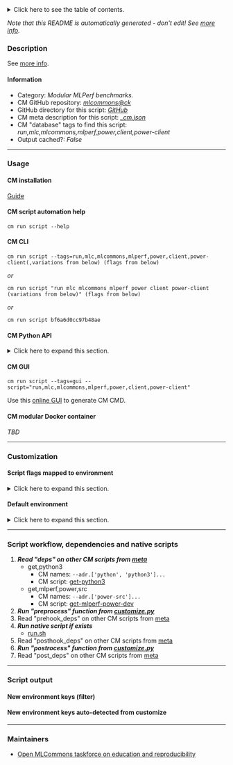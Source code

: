 <details>
<summary>Click here to see the table of contents.</summary>

* [Description](#description)
* [Information](#information)
* [Usage](#usage)
  * [ CM installation](#cm-installation)
  * [ CM script automation help](#cm-script-automation-help)
  * [ CM CLI](#cm-cli)
  * [ CM Python API](#cm-python-api)
  * [ CM GUI](#cm-gui)
  * [ CM modular Docker container](#cm-modular-docker-container)
* [Customization](#customization)
  * [ Script flags mapped to environment](#script-flags-mapped-to-environment)
  * [ Default environment](#default-environment)
* [Script workflow, dependencies and native scripts](#script-workflow-dependencies-and-native-scripts)
* [Script output](#script-output)
* [New environment keys (filter)](#new-environment-keys-(filter))
* [New environment keys auto-detected from customize](#new-environment-keys-auto-detected-from-customize)
* [Maintainers](#maintainers)

</details>

*Note that this README is automatically generated - don't edit! See [more info](README-extra.md).*

### Description


See [more info](README-extra.md).

#### Information

* Category: *Modular MLPerf benchmarks.*
* CM GitHub repository: *[mlcommons@ck](https://github.com/mlcommons/ck/tree/master/cm-mlops)*
* GitHub directory for this script: *[GitHub](https://github.com/mlcommons/ck/tree/master/cm-mlops/script/run-mlperf-power-client)*
* CM meta description for this script: *[_cm.json](_cm.json)*
* CM "database" tags to find this script: *run,mlc,mlcommons,mlperf,power,client,power-client*
* Output cached?: *False*
___
### Usage

#### CM installation

[Guide](https://github.com/mlcommons/ck/blob/master/docs/installation.md)

#### CM script automation help

```cm run script --help```

#### CM CLI

`cm run script --tags=run,mlc,mlcommons,mlperf,power,client,power-client(,variations from below) (flags from below)`

*or*

`cm run script "run mlc mlcommons mlperf power client power-client (variations from below)" (flags from below)`

*or*

`cm run script bf6a6d0cc97b48ae`

#### CM Python API

<details>
<summary>Click here to expand this section.</summary>

```python

import cmind

r = cmind.access({'action':'run'
                  'automation':'script',
                  'tags':'run,mlc,mlcommons,mlperf,power,client,power-client'
                  'out':'con',
                  ...
                  (other input keys for this script)
                  ...
                 })

if r['return']>0:
    print (r['error'])

```

</details>


#### CM GUI

```cm run script --tags=gui --script="run,mlc,mlcommons,mlperf,power,client,power-client"```

Use this [online GUI](https://cKnowledge.org/cm-gui/?tags=run,mlc,mlcommons,mlperf,power,client,power-client) to generate CM CMD.

#### CM modular Docker container

*TBD*

___
### Customization


#### Script flags mapped to environment
<details>
<summary>Click here to expand this section.</summary>

* --**loadgen_logs_dir**=value --> **CM_MLPERF_LOADGEN_LOGS_DIR**=value
* --**log_dir**=value --> **CM_MLPERF_POWER_LOG_DIR**=value
* --**max_amps**=value --> **CM_MLPERF_POWER_MAX_AMPS**=value
* --**max_volts**=value --> **CM_MLPERF_POWER_MAX_VOLTS**=value
* --**ntp_server**=value --> **CM_MLPERF_POWER_NTP_SERVER**=value
* --**power_server**=value --> **CM_MLPERF_POWER_SERVER_ADDRESS**=value
* --**run_cmd**=value --> **CM_MLPERF_RUN_CMD**=value
* --**timestamp**=value --> **CM_MLPERF_POWER_TIMESTAMP**=value

**Above CLI flags can be used in the Python CM API as follows:**

```python
r=cm.access({... , "loadgen_logs_dir":...}
```

</details>

#### Default environment

<details>
<summary>Click here to expand this section.</summary>

These keys can be updated via --env.KEY=VALUE or "env" dictionary in @input.json or using script flags.

* CM_MLPERF_POWER_LOG_DIR: **logs**
* CM_MLPERF_RUN_CMD: ****
* CM_MLPERF_POWER_SERVER_ADDRESS: **localhost**
* CM_MLPERF_LOADGEN_LOGS_DIR: **loadgen_logs**
* CM_MLPERF_POWER_NTP_SERVER: **time.google.com**
* CM_MLPERF_POWER_MAX_AMPS: **0**
* CM_MLPERF_POWER_MAX_VOLTS: **0**

</details>

___
### Script workflow, dependencies and native scripts

  1. ***Read "deps" on other CM scripts from [meta](https://github.com/mlcommons/ck/tree/master/cm-mlops/script/run-mlperf-power-client/_cm.json)***
     * get,python3
       * CM names: `--adr.['python', 'python3']...`
       - CM script: [get-python3](https://github.com/mlcommons/ck/tree/master/cm-mlops/script/get-python3)
     * get,mlperf,power,src
       * CM names: `--adr.['power-src']...`
       - CM script: [get-mlperf-power-dev](https://github.com/mlcommons/ck/tree/master/cm-mlops/script/get-mlperf-power-dev)
  1. ***Run "preprocess" function from [customize.py](https://github.com/mlcommons/ck/tree/master/cm-mlops/script/run-mlperf-power-client/customize.py)***
  1. Read "prehook_deps" on other CM scripts from [meta](https://github.com/mlcommons/ck/tree/master/cm-mlops/script/run-mlperf-power-client/_cm.json)
  1. ***Run native script if exists***
     * [run.sh](https://github.com/mlcommons/ck/tree/master/cm-mlops/script/run-mlperf-power-client/run.sh)
  1. Read "posthook_deps" on other CM scripts from [meta](https://github.com/mlcommons/ck/tree/master/cm-mlops/script/run-mlperf-power-client/_cm.json)
  1. ***Run "postrocess" function from [customize.py](https://github.com/mlcommons/ck/tree/master/cm-mlops/script/run-mlperf-power-client/customize.py)***
  1. Read "post_deps" on other CM scripts from [meta](https://github.com/mlcommons/ck/tree/master/cm-mlops/script/run-mlperf-power-client/_cm.json)
___
### Script output
#### New environment keys (filter)

#### New environment keys auto-detected from customize

___
### Maintainers

* [Open MLCommons taskforce on education and reproducibility](https://github.com/mlcommons/ck/blob/master/docs/mlperf-education-workgroup.md)